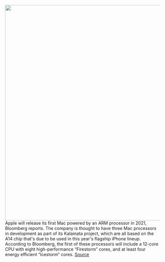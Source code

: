 <img src='https://cdn.vox-cdn.com/thumbor/0k94II3560euBUbf3H_GUQPijmk=/0x0:2040x1360/1200x800/filters:focal(857x517:1183x843)/cdn.vox-cdn.com/uploads/chorus_image/image/66694502/acastro_180604_1777_apple_wwdc_0003.0.jpg' width='700px' /><br/>
Apple will release its first Mac powered by an ARM processor in 2021, Bloomberg reports. The company is thought to have three Mac processors in development as part of its Kalamata project, which are all based on the A14 chip that's due to be used in this year's flagship iPhone lineup. According to Bloomberg, the first of these processors will include a 12-core CPU with eight high-performance “Firestorm” cores, and at least four energy efficient “Icestorm” cores.
<a href='https://www.theverge.com/2020/4/23/21232441/apple-arm-mac-2020-5nm-processor-12-cores'> Source <a/>